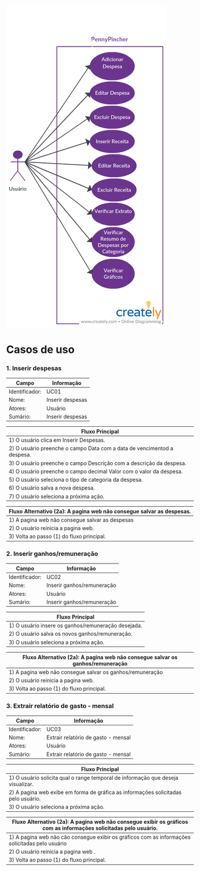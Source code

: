![](casodeuso.jpeg)

# Casos de uso

### 1.  Inserir despesas 

| Campo          | Informação        |
|---|---|
| Identificador: | UC01              |
| Nome:          | Inserir despesas |
| Atores:        | Usuário               |
| Sumário:       | Inserir despesas   |

| Fluxo Principal |
|---|
| 1) O usuário clica em Inserir Despesas.|
| 2) O usuário preenche o campo Data com a data de vencimentod a despesa.|
| 3) O usuário preenche o campo Descrição com a descrição da despesa.|
| 4) O usuário preenche o campo decimal Valor com o valor da despesa.|
| 5) O usuário seleciona o tipo de categoria da despesa.|
| 6) O usuário salva a nova despesa.|
| 7) O usuário seleciona a próxima ação.|

| Fluxo Alternativo (2a): A pagina web não consegue salvar as despesas.  |
|---|
| 1) A pagina web não consegue salvar as despesas  |
| 2) O usuário reinicia a pagina web. |
| 3) Volta ao passo (1) do fluxo principal. |

 ### 2.  Inserir ganhos/remuneração 

| Campo          | Informação        |
|---|---|
| Identificador: | UC02              |
| Nome:          | Inserir ganhos/remuneração |
| Atores:        | Usuário               |
| Sumário:       | Inserir ganhos/remuneração   |

| Fluxo Principal |
|---|
| 1) O usuário insere os ganhos/remuneração desejada. |
| 2) O usuário salva os novos ganhos/remuneração.|
| 3) O usuário seleciona a próxima ação.|

| Fluxo Alternativo (2a): A pagina web não consegue salvar os ganhos/remuneração  |
|---|
| 1) A pagina web não consegue salvar os ganhos/remuneração |
| 2) O usuário reinicia a pagina web. |
| 3) Volta ao passo (1) do fluxo principal. |

 ### 3.  Extrair relatório de gasto - mensal 

| Campo          | Informação        |
|---|---|
| Identificador: | UC03             |
| Nome:          |  Extrair relatório de gasto - mensal |
| Atores:        | Usuário               |
| Sumário:       |  Extrair relatório de gasto - mensal  |

| Fluxo Principal |
|---|
| 1) O usuário solicita qual o range temporal de informação que deseja visualizar.  |
| 2) A pagina web exibe em forma de gráfica as informações solicitadas pelo usuário.|
| 3) O usuário seleciona a próxima ação.|

| Fluxo Alternativo (2a): A pagina web não consegue exibir os gráficos com as informações solicitadas pelo usuário. |
|---|
| 1) A pagina web não cão consegue exibir os gráficos com as informações solicitadas pelo usuário |
| 2) O usuário reinicia a pagina web . |
| 3) Volta ao passo (1) do fluxo principal. |






